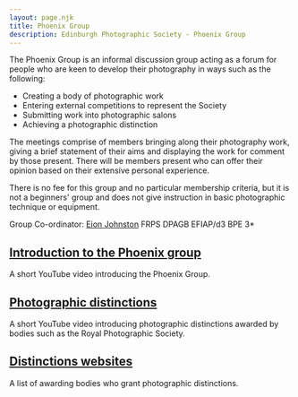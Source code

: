 ```yaml
---
layout: page.njk
title: Phoenix Group
description: Edinburgh Photographic Society - Phoenix Group
---
```

The Phoenix Group is an informal discussion group acting as a forum for people who are keen to develop their photography in ways such as the following:

- Creating a body of photographic work
- Entering external competitions to represent the Society
- Submitting work into photographic salons
- Achieving a photographic distinction

The meetings comprise of members bringing along their photography work, giving a brief statement of their aims and displaying the work for comment by those present. There will be members present who can offer their opinion based on their extensive personal experience.

There is no fee for this group and no particular membership criteria, but it is not a beginners' group and does not give instruction in basic photographic technique or equipment.

Group Co-ordinator: [Eion Johnston](mailto:phoenix@edinburghphotographicsociety.co.uk) FRPS DPAGB EFIAP/d3 BPE 3*

## [Introduction to the Phoenix group](https://www.youtube.com/watch?v=4zVcDy9OTmw&t=15s)

A short YouTube video introducing the Phoenix Group.

## [Photographic distinctions](https://www.youtube.com/watch?v=_ADPWGzhhI8&t=21s)

A short YouTube video introducing photographic distinctions awarded by bodies such as the Royal Photographic Society.

## [Distinctions websites](/photographic-distinctions/)

A list of awarding bodies who grant photographic distinctions.
